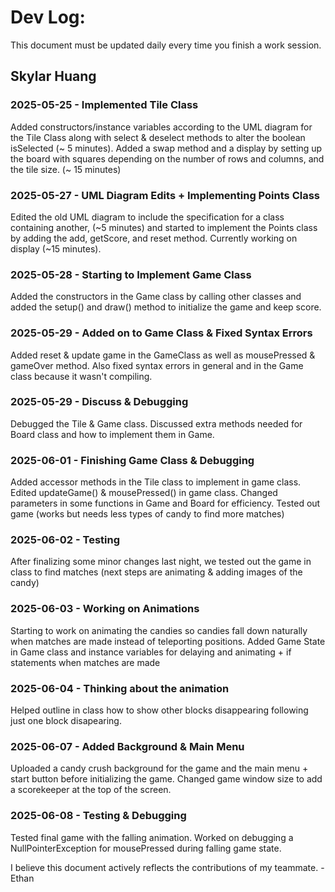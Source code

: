 # Dev Log:

This document must be updated daily every time you finish a work session.

## Skylar Huang

### 2025-05-25 - Implemented Tile Class
Added constructors/instance variables according to the UML diagram for the Tile Class along with select & deselect methods to alter the boolean isSelected (~ 5 minutes). Added a swap method and a display by setting up the board with squares depending on the number of rows and columns, and the tile size. (~ 15 minutes)

### 2025-05-27 - UML Diagram Edits + Implementing Points Class
Edited the old UML diagram to include the specification for a class containing another, (~5 minutes) and started to implement the Points class by adding the add, getScore, and reset method. Currently working on display (~15 minutes).

### 2025-05-28 - Starting to Implement Game Class
Added the constructors in the Game class by calling other classes and added the setup() and draw() method to initialize the game and keep score.

### 2025-05-29 - Added on to Game Class & Fixed Syntax Errors
Added reset & update game in the GameClass as well as mousePressed & gameOver method. Also fixed syntax errors in general and in the Game class because it wasn't compiling.

### 2025-05-29 - Discuss & Debugging
Debugged the Tile & Game class. Discussed extra methods needed for Board class and how to implement them in Game.

### 2025-06-01 - Finishing Game Class & Debugging
Added accessor methods in the Tile class to implement in game class. Edited updateGame() & mousePressed() in game class. Changed parameters in some functions in Game and Board for efficiency. Tested out game (works but needs less types of candy to find more matches)

### 2025-06-02 - Testing
After finalizing some minor changes last night, we tested out the game in class to find matches (next steps are animating & adding images of the candy)

### 2025-06-03 - Working on Animations
Starting to work on animating the candies so candies fall down naturally when matches are made instead of teleporting positions. Added Game State in Game class and instance variables for delaying and animating + if statements when matches are made

### 2025-06-04 - Thinking about the animation
Helped outline in class how to show other blocks disappearing following just one block disapearing. 

### 2025-06-07 - Added Background & Main Menu
Uploaded a candy crush background for the game and the main menu + start button before initializing the game. Changed game window size to add a scorekeeper at the top of the screen. 

### 2025-06-08 - Testing & Debugging
Tested final game with the falling animation. Worked on debugging a NullPointerException for mousePressed during falling game state. 

I believe this document actively reflects the contributions of my teammate. - Ethan